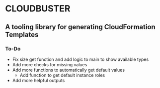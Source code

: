 # CLOUDBUSTER
## A tooling library for generating CloudFormation Templates

### To-Do
- Fix size get function and add logic to main to show available types
- Add more checks for missing values
- Add more functions to automatically get default values
    - Add function to get default instance roles
- Add more helpful outputs
